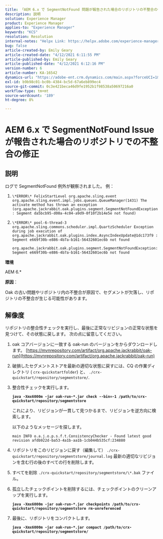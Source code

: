 ```yaml
---
title: 「AEM 6.x で SegmentNotFound 問題が報告された場合のリポジトリの不整合の修正」
description: 説明
solution: Experience Manager
product: Experience Manager
applies-to: "Experience Manager"
keywords: "KCS"
resolution: Resolution
internal-notes: "Helpx Link: https://helpx.adobe.com/experience-manager/kb/fix-inconsistencies-in-the-repository-when-segmentnotfound-issue.html"
bug: false
article-created-by: Emily Geary
article-created-date: "4/12/2021 6:11:55 PM"
article-published-by: Emily Geary
article-published-date: "4/12/2021 6:12:16 PM"
version-number: 6
article-number: KA-16542
dynamics-url: "https://adobe-ent.crm.dynamics.com/main.aspx?forceUCI=1&pagetype=entityrecord&etn=knowledgearticle&id=18318d8e-ba9b-eb11-b1ac-000d3a3680d8"
exl-id: b9b98c01-bc0b-4384-bc5d-67a6eb899ec4
source-git-commit: 0c3e421beca46d9fe1952b1f98538a50697216a0
workflow-type: tm+mt
source-wordcount: '189'
ht-degree: 8%

---
```


# AEM 6.x で SegmentNotFound Issue が報告された場合のリポジトリでの不整合の修正

## 説明


ログで SegmentNotFound 例外が観察されました。 例：

1. `\*ERROR\* FelixStartLevel org.apache.sling.event org.apache.sling.event.impl.jobs.queues.QueueManager(1431) The activate method has thrown an exception (org.apache.jackrabbit.oak.plugins.segment.SegmentNotFoundException: Segment da5bcb95-d00a-4c04-a9d9-0f10f2b14e5e not found)`
2. `\*ERROR\* pool-6-thread-3 org.apache.sling.commons.scheduler.impl.QuartzScheduler Exception during job execution of org.apache.jackrabbit.oak.plugins.index.AsyncIndexUpdate@1dc173f9 : Segment e669f30b-e886-4b7a-b161-56432601ec6b not found`

   `org.apache.jackrabbit.oak.plugins.segment.SegmentNotFoundException: Segment e669f30b-e886-4b7a-b161-56432601ec6b not found`


<b>環境</b>

AEM 6.\*

<b>原因</b>：

Oak の古い問題やリポジトリ内の不整合が原因で、セグメントが欠落し、リポジトリの不整合が生じる可能性があります。


## 解像度


リポジトリの整合性チェックを実行し、最後に正常なリビジョンの正常な状態を見つけて、その状態に戻します。 次の点に留意してください。

1. oak コアバージョンに一致する oak-run のバージョンをからダウンロードします。 [https://mvnrepository.com/artifact/org.apache.jackrabbit/oak-run](https://mvnrepository.com/artifact/org.apache.jackrabbit/oak-run)
2. 破損したセグメントストアを最新の適切な状態に戻すには、CQ の作業ディレクトリ ( `crx-quickstartfolder`) と、 `./crx-quickstart/repository/segmentstore/`.
3. 整合性チェックを実行します。

   <b>`java -Xmx6000m -jar oak-run-*.jar check --bin=-1 /path/to/crx-quickstart/repository/segmentstore`</b>



   これにより、リビジョンが一貫して見つかるまで、リビジョンを逆方向に検索します。



   以下のようなメッセージを探します。

   `main INFO o.a.j.o.p.s.f.t.ConsistencyChecker - Found latest good revision afdb922d-ba53-4a1b-aa1b-1cb044b535cf:234880`


4. リポジトリをこのリビジョンに戻す（編集して） `./crx-quickstart/repository/segmentstore/journal.log` 最新の適切なリビジョンを含む行の後のすべての行を削除します。
5. すべてを削除 `./crx-quickstart/repository/segmentstore/\*.bak` ファイル。
6. 孤立したチェックポイントを削除するには、チェックポイントのクリーンアップを実行します。

   <b>`java -Xmx6000m -jar oak-run-*.jar checkpoints /path/to/crx-quickstart/repository/segmentstore rm-unreferenced`</b>


7. 最後に、リポジトリをコンパクトします。

   <b>`java -Xmx6000m -jar oak-run-*.jar compact /path/to/crx-quickstart/repository/segmentstore/`</b>
